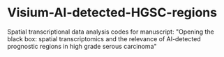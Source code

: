 # Visium-AI-detected-HGSC-regions
Spatial transcriptional data analysis codes for manuscript: "Opening the black box: spatial transcriptomics and the relevance of AI-detected prognostic regions in high grade serous carcinoma"
